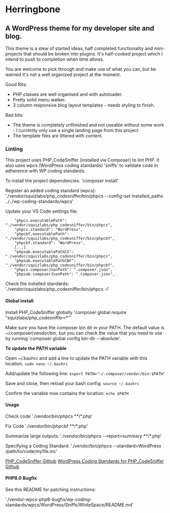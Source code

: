 # Herringbone

## A WordPress theme for my developer site and blog.

This theme is a stew of started ideas, half completed functionality and mini-projects that should be broken into plugins. It's half-cooked project which I intend to push to completion when time allows.

You are welcome to pick through and make use of what you can, but be warned it's not a well organized project at the moment.

Good Bits:

 - PHP classes are well organised and with autoloader.
 - Pretty solid menu walker.
 - 3 column responsive blog layout templates - needs styling to finish.

Bad bits:

 - The theme is completely unfinished and not useable without some work - I currently only use a single landing page from this project.
 - The template files are littered with content.


 ### Linting

This project uses PHP_CodeSniffer (installed via Composer) to lint PHP. It also uses wpcs (WordPress coding standards) 'sniffs' to validate code in adherence with WP coding standards.

To install the project dependencies:
'composer install'

Register an added coding standard (wpcs):
'./vendor/squizlabs/php_codesniffer/bin/phpcs --config-set installed_paths ../../wp-coding-standards/wpcs'

Update your VS Code settings file:
```
	"phpcs.executablePath": "./vendor/squizlabs/php_codesniffer/bin/phpcs",
	"phpcs.standard": "WordPress",
	"phpcbf.executablePath": "./vendor/squizlabs/php_codesniffer/bin/phpcbf",
	"phpcbf.standard": "WordPress",
	[...]
	"phpsab.executablePathCS": "./vendor/squizlabs/php_codesniffer/bin/phpcs",
	"phpsab.executablePathCBF": "./vendor/squizlabs/php_codesniffer/bin/phpcbf",
	"phpcs.composerJsonPath": ".composer.json",
	"phpsab.composerJsonPath": ".composer.json",
```

Check the installed standards:
'./vendor/squizlabs/php_codesniffer/bin/phpcs -i'

#### Global install

Install PHP_CodeSniffer globally
'composer global require "squizlabs/php_codesniffer=*"'

Make sure you have the composer bin dir in your PATH. The default value is ~/.composer/vendor/bin, but you can check the value that you need to use by running 'composer global config bin-dir --absolute'.

**To update the PATH variable**

Open ~/.bashrc and add a line to update the PATH variable with this location.
`sudo nano ~/.bashrc`

Add/update the following line:
`export PATH="~/.composer/vendor/bin:$PATH"`

Save and close, then reload your bash config:
`source ~/.bashrc`

Confirm the variable now contains the location:
`echo $PATH`

#### Usage

Check code
'./vendor/bin/phpcs **/*.php'

Fix Code
'./vendor/bin/phpcbf **/*.php'

Summarize large outputs:
'./vendor/bin/phpcs --report=summary **/*.php'

Specifying a Coding Standard:
'./vendor/bin/phpcs --standard=WordPress /path/to/code/myfile.inc'

[PHP_CodeSniffer Github](https://github.com/squizlabs/PHP_CodeSniffer#installation)
[WordPress Coding Standards for PHP_CodeSniffer Github](https://github.com/WordPress/WordPress-Coding-Standards#installation)

#### PHP8.0 Bugfix

See this README for patching instructions:

'./vendor-wpcs-php8-bugfix/wp-coding-standards/wpcs/WordPress/Sniffs/WhiteSpace/README.md'